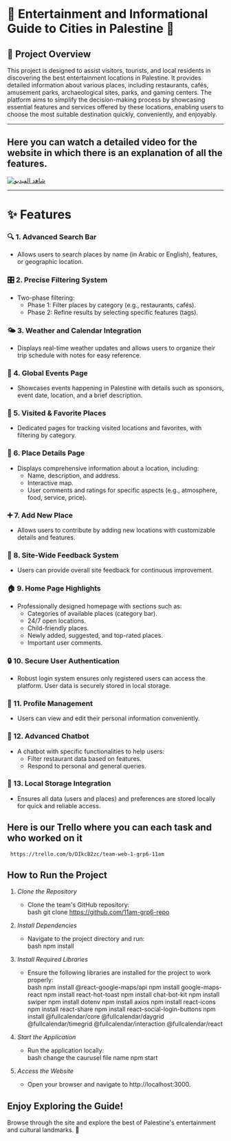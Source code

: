 # 🌟 Entertainment and Informational Guide to Cities in Palestine 🌟

## 🎯 Project Overview  
This project is designed to assist visitors, tourists, and local residents in discovering the best entertainment locations in Palestine. It provides detailed information about various places, including restaurants, cafés, amusement parks, archaeological sites, parks, and gaming centers. The platform aims to simplify the decision-making process by showcasing essential features and services offered by these locations, enabling users to choose the most suitable destination quickly, conveniently, and enjoyably.

---

## Here you can watch a detailed video for the website in which there is an explanation of all the features.

[![شاهد الفيديو](https://img.youtube.com/vi/dQw4w9WgXcQ/0.jpg)](https://drive.google.com/drive/folders/1lP3VohWrGEem0E3MnECL1Vdt5K1VpOtg?usp=drive_link)

---


# ✨ Features  

### 🔍 1. Advanced Search Bar  
- Allows users to search places by name (in Arabic or English), features, or geographic location.  

### 🎛 2. Precise Filtering System  
- Two-phase filtering:  
  - Phase 1: Filter places by category (e.g., restaurants, cafés).  
  - Phase 2: Refine results by selecting specific features (tags).  

### 🌤 3. Weather and Calendar Integration  
- Displays real-time weather updates and allows users to organize their trip schedule with notes for easy reference.  

### 🎉 4. Global Events Page  
- Showcases events happening in Palestine with details such as sponsors, event date, location, and a brief description.  

### 💖 5. Visited & Favorite Places  
- Dedicated pages for tracking visited locations and favorites, with filtering by category.  

### 📌 6. Place Details Page  
- Displays comprehensive information about a location, including:  
  - Name, description, and address.  
  - Interactive map.  
  - User comments and ratings for specific aspects (e.g., atmosphere, food, service, price).  

### ➕ 7. Add New Place  
- Allows users to contribute by adding new locations with customizable details and features.  

### 📩 8. Site-Wide Feedback System  
- Users can provide overall site feedback for continuous improvement.  

### 🏠 9. Home Page Highlights  
- Professionally designed homepage with sections such as:  
  - Categories of available places (category bar).  
  - 24/7 open locations.  
  - Child-friendly places.  
  - Newly added, suggested, and top-rated places.  
  - Important user comments.  

### 🔒 10. Secure User Authentication  
- Robust login system ensures only registered users can access the platform. User data is securely stored in local storage.  

### 👤 11. Profile Management  
- Users can view and edit their personal information conveniently.  

### 🤖 12. Advanced Chatbot  
- A chatbot with specific functionalities to help users:  
  - Filter restaurant data based on features.  
  - Respond to personal and general queries.

### 💾 13. Local Storage Integration  
- Ensures all data (users and places) and preferences are stored locally for quick and reliable access.  

## Here is our Trello where you can each task and who worked on it
     https://trello.com/b/DIkcB2zc/team-web-1-grp6-11am 

## How to Run the Project

1. *Clone the Repository*  
   - Clone the team's GitHub repository:  
     bash
     git clone https://github.com/11am-grp6-repo
     

2. *Install Dependencies*  
   - Navigate to the project directory and run:  
     bash
     npm install
     

3. *Install Required Libraries*  
   - Ensure the following libraries are installed for the project to work properly:  
     bash
     npm install @react-google-maps/api
     npm install google-maps-react
     npm install react-hot-toast
     npm install chat-bot-kit
     npm install swiper
     npm install dotenv
     npm install axios
     npm install react-icons
     npm install react-share
     npm install react-social-login-buttons
     npm install @fullcalendar/core @fullcalendar/daygrid @fullcalendar/timegrid @fullcalendar/interaction @fullcalendar/react
     

4. *Start the Application*  
   - Run the application locally:  
     bash
     change the caurusel file name 
     npm start
     
5. *Access the Website*  
   - Open your browser and navigate to http://localhost:3000.

## Enjoy Exploring the Guide!  
Browse through the site and explore the best of Palestine's entertainment and cultural landmarks. 🎉

